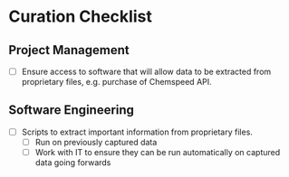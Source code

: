 # Curation Checklist

## Project Management
- [ ] Ensure access to software that will allow data to be extracted from proprietary files, e.g. purchase of Chemspeed API.

## Software Engineering
- [ ] Scripts to extract important information from proprietary files.
  - [ ] Run on previously captured data
  - [ ] Work with IT to ensure they can be run automatically on captured data going forwards
